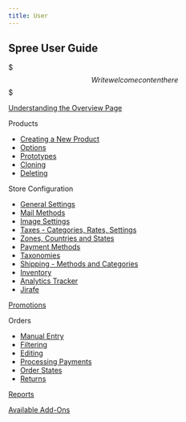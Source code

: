 ```yaml
---
title: User
---
```


## Spree User Guide

$$$
Write welcome content here
$$$

[Understanding the Overview Page](overview.md)

Products
* [Creating a New Product](products/creating.md)
* [Options](products/options.md)
* [Prototypes](products/prototypes.md)
* [Cloning](products/cloning.md)
* [Deleting](products/deleting.md)

Store Configuration
* [General Settings](config/general_settings.md)
* [Mail Methods](config/mail_methods.md)
* [Image Settings](config/images.md)
* [Taxes - Categories, Rates, Settings](config/taxes.md)
* [Zones, Countries and States](config/zones_countries_states.md)
* [Payment Methods](config/payment_methods.md)
* [Taxonomies](config/taxonomies.md)
* [Shipping - Methods and Categories](config/shipping.md)
* [Inventory](config/inventory.md)
* [Analytics Tracker](config/analytics.md)
* [Jirafe](config/jirafe.md)

[Promotions](promotions.md)

Orders
* [Manual Entry](orders/entering.md)
* [Filtering](orders/filtering.md)
* [Editing](orders/editing.md)
* [Processing Payments](orders/processing_payments.md)
* [Order States](orders/order_states.md)
* [Returns](orders/returns.md)

[Reports](reports.md)

[Available Add-Ons](extensions.md)
